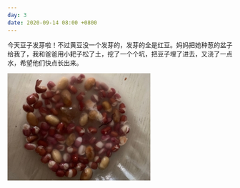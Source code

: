 ```yaml
---
day: 3
date: 2020-09-14 08:00 +0800
---
```


今天豆子发芽啦！不过黄豆没一个发芽的，发芽的全是红豆。妈妈把她种葱的盆子给我了，我和爸爸用小耙子松了土，挖了一个个坑，把豆子埋了进去，又浇了一点水，希望他们快点长出来。

![](/images/fp_3.jpg)

